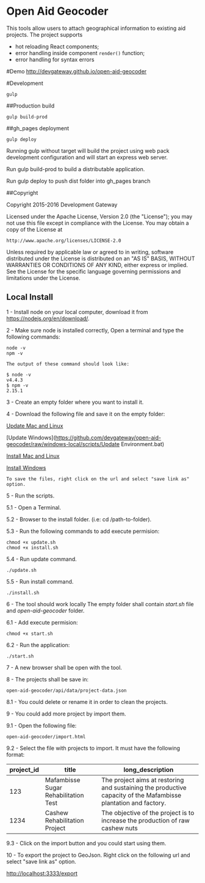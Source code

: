 Open Aid Geocoder
=====================

This tools allow users to attach geographical information to existing aid projects. 
 The project supports 
* hot reloading React components;
* error handling inside component `render()` function;
* error handling for syntax errors 

#Demo
http://devgateway.github.io/open-aid-geocoder

#Development

```
gulp 

```
##Production build
```
gulp build-prod

```

##gh_pages deployment
```
gulp deploy

``` 

Running gulp without target will build the project using web pack development configuration and will start an express web server.
 
Run gulp build-prod to build a distributable application.

Run gulp deploy to push dist folder into gh_pages branch 

##Copyright

Copyright 2015-2016 Development Gateway

Licensed under the Apache License, Version 2.0 (the "License");
you may not use this file except in compliance with the License.
You may obtain a copy of the License at

    http://www.apache.org/licenses/LICENSE-2.0

Unless required by applicable law or agreed to in writing, software
distributed under the License is distributed on an "AS IS" BASIS,
WITHOUT WARRANTIES OR CONDITIONS OF ANY KIND, either express or implied.
See the License for the specific language governing permissions and
limitations under the License.

## Local Install

1 - Install node on your local computer, download it from https://nodejs.org/en/download/.

2 - Make sure node is installed correctly, Open a terminal and type the following commands:
``` 
node -v
npm -v
```
	The output of these command should look like:
```
$ node -v
v4.4.3
$ npm -v
2.15.1
```
3 - Create an empty folder where you want to install it.

4 - Download the following file and save it on the empty folder: 

[Update Mac and Linux](https://github.com/devgateway/open-aid-geocoder/raw/windows-local/scripts/update.sh)

[Update Windows](https://github.com/devgateway/open-aid-geocoder/raw/windows-local/scripts/Update Environment.bat)

[Install Mac and Linux](https://github.com/devgateway/open-aid-geocoder/raw/windows-local/scripts/install.sh)

[Install Windows](https://github.com/devgateway/open-aid-geocoder/raw/windows-local/scripts/Install.bat)

	To save the files, right click on the url and select "save link as" option.
5 - Run the scripts.

5.1 -  Open a Terminal.

5.2 - Browser to the install folder. (i.e: cd /path-to-folder).

5.3 - Run the following commands to add execute permision:
``` 
chmod +x update.sh
chmod +x install.sh
```
5.4 - Run update command.
```
./update.sh
```
5.5 - Run install command.
```
./install.sh
```
6 - The tool should work locally The empty folder shall contain *start.sh* file and *open-aid-geocoder* folder.

6.1 - Add execute permision:
``` 
chmod +x start.sh
```
6.2 - Run the application:
```
./start.sh 
```
7 - A new browser shall be open with the tool.

8 - The projects shall be save in:
```
open-aid-geocoder/api/data/project-data.json
```
8.1 - You could delete or rename it in order to clean the projects.

9 - You could add more project by import them.

9.1 - Open the following file:
```
open-aid-geocoder/import.html
```
9.2 - Select the file with projects to import. It must have the following format:

project_id    | title         | long_description
--- | --- | ---
123           | Mafambisse Sugar Rehabilitation Test | The project aims at restoring and sustaining the productive capacity of the Mafambisse plantation and factory.
1234          | Cashew Rehabilitation Project      | The objective of the project is to increase the production of raw cashew nuts

9.3 - Click on the import button and you could start using them.

10 - To export the project to GeoJson. Right click on the following url and select "save link as" option.

[http://localhost:3333/export](http://localhost:3333/export)


